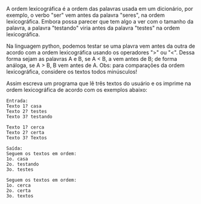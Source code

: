 A ordem lexicográfica é a ordem das palavras usada em um dicionário, por exemplo, o verbo "ser" vem antes da palavra "seres", na ordem lexicográfica. Embora possa parecer que tem algo a ver com o tamanho da palavra, a palavra "testando" viria antes da palavra "testes" na ordem lexicográfica.

Na linguagem python, podemos testar se uma plavra vem antes da outra de acordo com a ordem lexicográfica usando os operadores ">" ou "<". Dessa forma sejam as palavras A e B, se A < B, a vem antes de B; de forma análoga, se A > B, B vem antes de A. Obs: para comparações da ordem lexicográfica, considere os textos todos minúsculos!

Assim escreva um programa que lê três textos do usuário e os imprime na ordem lexicográfica de acordo com os exemplos abaixo:

```
Entrada:
Texto 1? casa
Texto 2? testes
Texto 3? testando

Texto 1? cerca
Texto 2? certa
Texto 3? Textos
```

```
Saída:
Seguem os textos em ordem:
1o. casa
2o. testando
3o. testes

Seguem os textos em ordem:
1o. cerca
2o. certa
3o. textos
```
